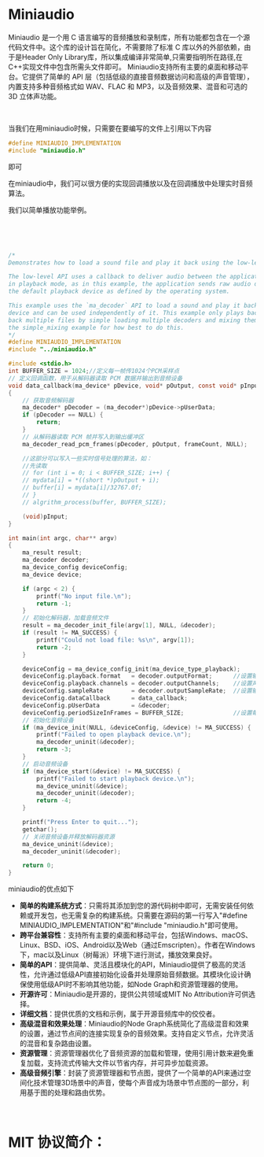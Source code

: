 # Miniaudio

Miniaudio 是一个用 C 语言编写的音频播放和录制库，所有功能都包含在一个源代码文件中。这个库的设计旨在简化，不需要除了标准 C 库以外的外部依赖，由于是Header Only Library库，所以集成编译非常简单,只需要指明所在路径,在C++实现文件中包含所需头文件即可。 Miniaudio支持所有主要的桌面和移动平台。它提供了简单的 API 层（包括低级的直接音频数据访问和高级的声音管理），内置支持多种音频格式如 WAV、FLAC 和 MP3，以及音频效果、混音和可选的 3D 立体声功能。

‍

当我们在用miniaudio时候，只需要在要编写的文件上引用以下内容

```c
#define MINIAUDIO_IMPLEMENTATION
#include "miniaudio.h"
```

即可

在miniaudio中，我们可以很方便的实现回调播放以及在回调播放中处理实时音频算法。

我们以简单播放功能举例。

‍

‍

```c
/*
Demonstrates how to load a sound file and play it back using the low-level API.

The low-level API uses a callback to deliver audio between the application and miniaudio for playback or recording. When
in playback mode, as in this example, the application sends raw audio data to miniaudio which is then played back through
the default playback device as defined by the operating system.

This example uses the `ma_decoder` API to load a sound and play it back. The decoder is entirely decoupled from the
device and can be used independently of it. This example only plays back a single sound file, but it's possible to play
back multiple files by simple loading multiple decoders and mixing them (do not create multiple devices to do this). See
the simple_mixing example for how best to do this.
*/
#define MINIAUDIO_IMPLEMENTATION
#include "../miniaudio.h"

#include <stdio.h>
int BUFFER_SIZE = 1024;//定义每一帧传1024个PCM采样点
// 定义回调函数，用于从解码器读取 PCM 数据并输出到音频设备
void data_callback(ma_device* pDevice, void* pOutput, const void* pInput, ma_uint32 frameCount)
{	  
	// 获取音频解码器
    ma_decoder* pDecoder = (ma_decoder*)pDevice->pUserData;
    if (pDecoder == NULL) {
        return;
    }
    // 从解码器读取 PCM 帧并写入到输出缓冲区
    ma_decoder_read_pcm_frames(pDecoder, pOutput, frameCount, NULL);

	//这部分可以写入一些实时信号处理的算法，如：
	//先读取
    // for (int i = 0; i < BUFFER_SIZE; i++) {
    // mydata[i] = *((short *)pOutput + i);
    // buffer[i] = mydata[i]/32767.0f;
    // }
    // algrithm_process(buffer, BUFFER_SIZE);

    (void)pInput;
}

int main(int argc, char** argv)
{
    ma_result result;
    ma_decoder decoder;
    ma_device_config deviceConfig;
    ma_device device;

    if (argc < 2) {
        printf("No input file.\n");
        return -1;
    }
	// 初始化解码器，加载音频文件
    result = ma_decoder_init_file(argv[1], NULL, &decoder);
    if (result != MA_SUCCESS) {
        printf("Could not load file: %s\n", argv[1]);
        return -2;
    }

    deviceConfig = ma_device_config_init(ma_device_type_playback);
    deviceConfig.playback.format   = decoder.outputFormat;  	//设置输出格式
    deviceConfig.playback.channels = decoder.outputChannels;	//设置声道数
    deviceConfig.sampleRate        = decoder.outputSampleRate;	//设置输出采样率
    deviceConfig.dataCallback      = data_callback;
    deviceConfig.pUserData         = &decoder;
	deviceConfig.periodSizeInFrames = BUFFER_SIZE;				//设置每一帧传值的数量
    // 初始化音频设备
    if (ma_device_init(NULL, &deviceConfig, &device) != MA_SUCCESS) {
        printf("Failed to open playback device.\n");
        ma_decoder_uninit(&decoder);
        return -3;
    }
    // 启动音频设备
    if (ma_device_start(&device) != MA_SUCCESS) {
        printf("Failed to start playback device.\n");
        ma_device_uninit(&device);
        ma_decoder_uninit(&decoder);
        return -4;
    }

    printf("Press Enter to quit...");
    getchar();
    // 关闭音频设备并释放解码器资源
    ma_device_uninit(&device);
    ma_decoder_uninit(&decoder);

    return 0;
}
```

miniaudio的优点如下

* **简单的构建系统方式**：只需将其添加到您的源代码树中即可，无需安装任何依赖或开发包，也无需复杂的构建系统。只需要在源码的第一行写入"#define MINIAUDIO_IMPLEMENTATION"和"#include "miniaudio.h"即可使用。
* **跨平台兼容性**：支持所有主要的桌面和移动平台，包括Windows、macOS、Linux、BSD、iOS、Android以及Web（通过Emscripten）。作者在Windows下，mac以及Linux（树莓派）环境下进行测试，播放效果良好。
* **简单的API**：提供简单、灵活且模块化的API，Miniaudio提供了极高的灵活性，允许通过低级API直接初始化设备并处理原始音频数据。其模块化设计确保使用低级API时不影响其他功能，如Node Graph和资源管理器的使用。
* **开源许可**：Miniaudio是开源的，提供公共领域或MIT No Attribution许可供选择。
* **详细文档**：提供优质的文档和示例，属于开源音频库中的佼佼者。
* **高级混音和效果处理**：Miniaudio的Node Graph系统简化了高级混音和效果的设置，通过节点间的连接实现复杂的音频效果。支持自定义节点，允许灵活的混音和复杂路由设置。
* **资源管理**：资源管理器优化了音频资源的加载和管理，使用引用计数来避免重复加载，支持流式传输大文件以节省内存，并可异步加载资源。
* **高级音频引擎**：封装了资源管理器和节点图，提供了一个简单的API来通过空间化技术管理3D场景中的声音，使每个声音成为场景中节点图的一部分，利用基于图的处理和路由优势。

‍

# MIT 协议简介：

‍
